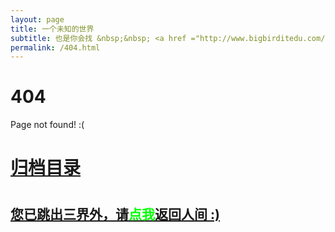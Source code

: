 ```yaml
---
layout: page
title: 一个未知的世界
subtitle: 也是你会找 &nbsp;&nbsp; <a href ="http://www.bigbirditedu.com/arch.html">架构</a>&nbsp;&nbsp; <a href ="http://www.bigbirditedu.com/life.html">生活故事</a>&nbsp;&nbsp; <a href ="http://www.bigbirditedu.com/spring-boot.html">Spring Boot</a>&nbsp;&nbsp; <a href ="http://www.bigbirditedu.com/spring-cloud.html">Spring Cloud</a>
permalink: /404.html
---
```


# 404

Page not found! :(

<h1><a href ="http://www.bigbirditedu.com/archives.html">归档目录</a><h1>

<h2><a href="http://www.bigbirditedu.com/archives.html">您已跳出三界外，请<span style="color:#00FF00">点我</span>返回人间 :)</a></h2>
